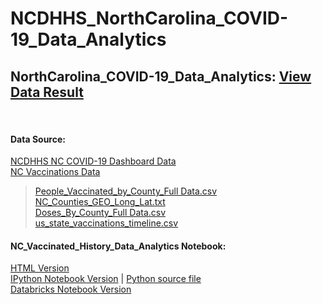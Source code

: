 # NCDHHS_NorthCarolina_COVID-19_Data_Analytics
## NorthCarolina_COVID-19_Data_Analytics: [View Data Result](https://databricks-prod-cloudfront.cloud.databricks.com/public/4027ec902e239c93eaaa8714f173bcfc/5046679506773131/1744289572805707/1881994316477184/latest.html)
<br>

#### Data Source: <br>
[NCDHHS NC COVID-19 Dashboard Data](https://covid19.ncdhhs.gov/dashboard/data-behind-dashboards) <br>
[NC Vaccinations Data](https://covid19.ncdhhs.gov/dashboard/vaccinations) <br>
> [People_Vaccinated_by_County_Full Data.csv](https://github.com/zmei1997/NCDHHS_NorthCarolina_COVID-19_Data_Analytics/blob/main/Data/People_Vaccinated_by_County_Full%20Data.csv) <br>
> [NC_Counties_GEO_Long_Lat.txt](https://github.com/zmei1997/NCDHHS_NorthCarolina_COVID-19_Data_Analytics/blob/main/Data/2020_gaz_counties_37.txt) <br>
> [Doses_By_County_Full Data.csv](https://github.com/zmei1997/NCDHHS_NorthCarolina_COVID-19_Data_Analytics/blob/main/Data/Doses_By_County_Full%20Data.csv) <br>
> [us_state_vaccinations_timeline.csv](https://github.com/govex/COVID-19/blob/master/data_tables/vaccine_data/us_data/time_series/people_vaccinated_us_timeline.csv)

#### NC_Vaccinated_History_Data_Analytics Notebook: <br>
[HTML Version](https://databricks-prod-cloudfront.cloud.databricks.com/public/4027ec902e239c93eaaa8714f173bcfc/5046679506773131/1744289572805707/1881994316477184/latest.html)<br>
[IPython Notebook Version](https://github.com/zmei1997/NCDHHS_NorthCarolina_COVID-19_Data_Analytics/blob/main/NC_Vaccinated_History.ipynb)
 |  [Python source file](https://github.com/zmei1997/NCDHHS_NorthCarolina_COVID-19_Data_Analytics/blob/main/NC_Vaccinated_History.py)<br>
[Databricks Notebook Version](https://github.com/zmei1997/NCDHHS_NorthCarolina_COVID-19_Data_Analytics/blob/main/NC_Vaccinated_History.dbc)<br>
